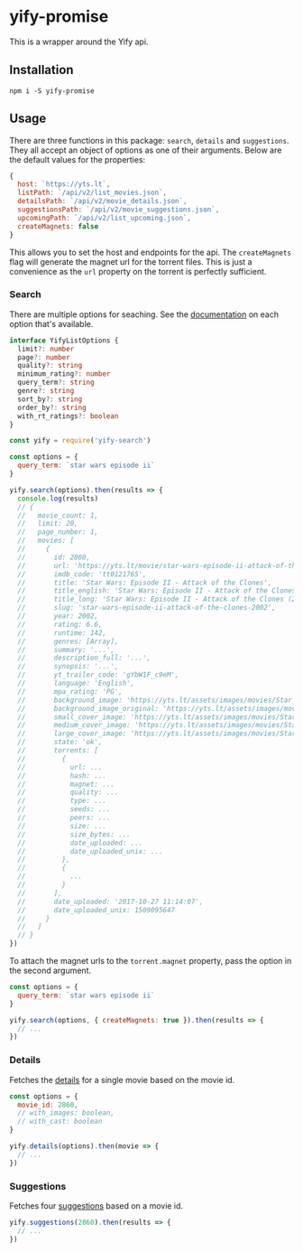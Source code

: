 # yify-promise

This is a wrapper around the Yify api.

## Installation

```
npm i -S yify-promise
```

## Usage

There are three functions in this package: `search`, `details` and `suggestions`. They all accept an object of options as one of their arguments. Below are the default values for the properties:

```js
{
  host: `https://yts.lt`,
  listPath: `/api/v2/list_movies.json`,
  detailsPath: `/api/v2/movie_details.json`,
  suggestionsPath: `/api/v2/movie_suggestions.json`,
  upcomingPath: `/api/v2/list_upcoming.json`,
  createMagnets: false
}
```

This allows you to set the host and endpoints for the api. The `createMagnets` flag will generate the magnet url for the torrent files. This is just a convenience as the `url` property on the torrent is perfectly sufficient.

### Search

There are multiple options for seaching. See the [documentation](https://yts.lt/api#list_movies) on each option that's available.

```ts
interface YifyListOptions {
  limit?: number
  page?: number
  quality?: string
  minimum_rating?: number
  query_term?: string
  genre?: string
  sort_by?: string
  order_by?: string
  with_rt_ratings?: boolean
}
```

```js
const yify = require('yify-search')

const options = {
  query_term: `star wars episode ii`
}

yify.search(options).then(results => {
  console.log(results)
  // {
  //   movie_count: 1,
  //   limit: 20,
  //   page_number: 1,
  //   movies: [
  //     {
  //       id: 2860,
  //       url: 'https://yts.lt/movie/star-wars-episode-ii-attack-of-the-clones-2002',
  //       imdb_code: 'tt0121765',
  //       title: 'Star Wars: Episode II - Attack of the Clones',
  //       title_english: 'Star Wars: Episode II - Attack of the Clones',
  //       title_long: 'Star Wars: Episode II - Attack of the Clones (2002)',
  //       slug: 'star-wars-episode-ii-attack-of-the-clones-2002',
  //       year: 2002,
  //       rating: 6.6,
  //       runtime: 142,
  //       genres: [Array],
  //       summary: '...',
  //       description_full: '...',
  //       synopsis: '...',
  //       yt_trailer_code: 'gYbW1F_c9eM',
  //       language: 'English',
  //       mpa_rating: 'PG',
  //       background_image: 'https://yts.lt/assets/images/movies/Star_Wars_Episode_II_Attack_of_the_Clones_2002/background.jpg',
  //       background_image_original: 'https://yts.lt/assets/images/movies/Star_Wars_Episode_II_Attack_of_the_Clones_2002/background.jpg',
  //       small_cover_image: 'https://yts.lt/assets/images/movies/Star_Wars_Episode_II_Attack_of_the_Clones_2002/small-cover.jpg',
  //       medium_cover_image: 'https://yts.lt/assets/images/movies/Star_Wars_Episode_II_Attack_of_the_Clones_2002/medium-cover.jpg',
  //       large_cover_image: 'https://yts.lt/assets/images/movies/Star_Wars_Episode_II_Attack_of_the_Clones_2002/large-cover.jpg',
  //       state: 'ok',
  //       torrents: [
  //         {
  //           url: ...
  //           hash: ...
  //           magnet: ...
  //           quality: ...
  //           type: ...
  //           seeds: ...
  //           peers: ...
  //           size: ...
  //           size_bytes: ...
  //           date_uploaded: ...
  //           date_uploaded_unix: ...
  //         },
  //         {
  //           ...
  //         }
  //       ],
  //       date_uploaded: '2017-10-27 11:14:07',
  //       date_uploaded_unix: 1509095647
  //     }
  //   ]
  // }
})
```

To attach the magnet urls to the `torrent.magnet` property, pass the option in the second argument.

```js
const options = {
  query_term: `star wars episode ii`
}

yify.search(options, { createMagnets: true }).then(results => {
  // ...
})
```

### Details

Fetches the [details](https://yts.lt/api#movie_details) for a single movie based on the movie id.

```js
const options = {
  movie_id: 2860,
  // with_images: boolean,
  // with_cast: boolean
}

yify.details(options).then(movie => {
  // ...
})
```

### Suggestions

Fetches four [suggestions](https://yts.lt/api#movie_suggestions) based on a movie id.

```js
yify.suggestions(2860).then(results => {
  // ...
})
```
